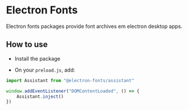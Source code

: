# Electron Fonts

Electron fonts packages provide font archives em electron desktop apps.

## How to use

* Install the package

* On your `preload.js`, add:

```ts
import Assistant from "@electron-fonts/assistant"

window.addEventListener("DOMContentLoaded", () => {
    Assistant.inject()
})
```